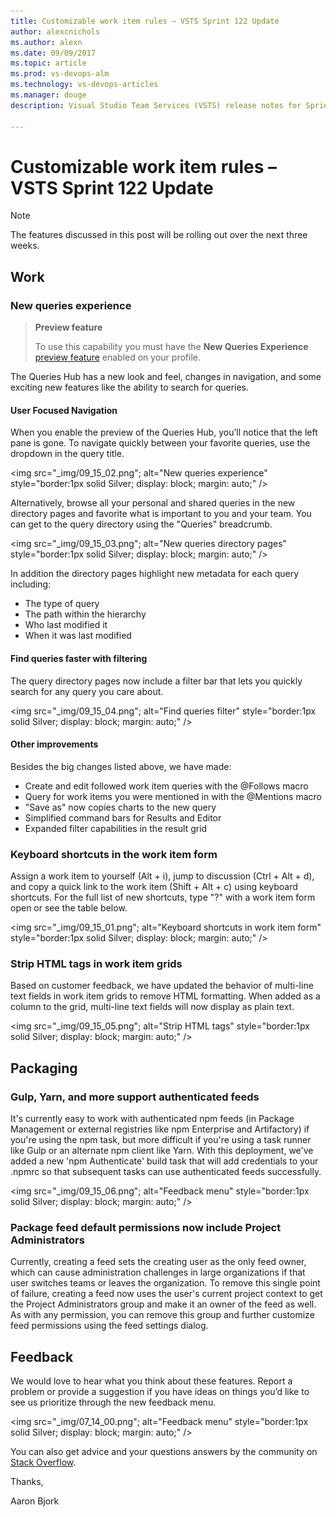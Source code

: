 ```yaml
---
title: Customizable work item rules – VSTS Sprint 122 Update
author: alexcnichols
ms.author: alexn
ms.date: 09/09/2017
ms.topic: article
ms.prod: vs-devops-alm
ms.technology: vs-devops-articles
ms.manager: douge
description: Visual Studio Team Services (VSTS) release notes for Sprint 122 Update on August 28 2017 with customizable work item rules, forks, and work items hub.

---
```


# Customizable work item rules – VSTS Sprint 122 Update

> [!NOTE]
> The features discussed in this post will be rolling out over the next three weeks.

## Work

### New queries experience

> **Preview feature**
>
> To use this capability you must have the **New Queries Experience** [preview feature](https://www.visualstudio.com/docs/collaborate/preview-features) enabled on your profile.

The Queries Hub has a new look and feel, changes in navigation, and some exciting new features like the ability to search for queries.

#### User Focused Navigation

When you enable the preview of the Queries Hub, you’ll notice that the left pane is gone. To navigate quickly between your favorite queries, use the dropdown in the query title.

<img src="_img/09_15_02.png"; alt="New queries experience" style="border:1px solid Silver; display: block; margin: auto;" />

Alternatively, browse all your personal and shared queries in the new directory pages and favorite what is important to you and your team. You can get to the query directory using the "Queries" breadcrumb.

<img src="_img/09_15_03.png"; alt="New queries directory pages" style="border:1px solid Silver; display: block; margin: auto;" />

In addition the directory pages highlight new metadata for each query including:

- The type of query
- The path within the hierarchy
- Who last modified it
- When it was last modified

#### Find queries faster with filtering

The query directory pages now include a filter bar that lets you quickly search for any query you care about.

<img src="_img/09_15_04.png"; alt="Find queries filter" style="border:1px solid Silver; display: block; margin: auto;" />

#### Other improvements

Besides the big changes listed above, we have made:

- Create and edit followed work item queries with the @Follows macro
- Query for work items you were mentioned in with the @Mentions macro
- "Save as" now copies charts to the new query
- Simplified command bars for Results and Editor
- Expanded filter capabilities in the result grid

### Keyboard shortcuts in the work item form

Assign a work item to yourself (Alt + i), jump to discussion (Ctrl + Alt + d), and copy a quick link to the work item (Shift + Alt + c) using keyboard shortcuts. For the full list of new shortcuts, type "?" with a work item form open or see the table below.

<img src="_img/09_15_01.png"; alt="Keyboard shortcuts in work item form" style="border:1px solid Silver; display: block; margin: auto;" />

### Strip HTML tags in work item grids

Based on customer feedback, we have updated the behavior of multi-line text fields in work item grids to remove HTML formatting. When added as a column to the grid, multi-line text fields will now display as plain text.

<img src="_img/09_15_05.png"; alt="Strip HTML tags" style="border:1px solid Silver; display: block; margin: auto;" />

## Packaging

### Gulp, Yarn, and more support authenticated feeds

It's currently easy to work with authenticated npm feeds (in Package Management or external registries like npm Enterprise and Artifactory) if you're using the npm task, but more difficult if you're using a task runner like Gulp or an alternate npm client like Yarn. With this deployment, we've added a new 'npm Authenticate' build task that will add credentials to your .npmrc so that subsequent tasks can use authenticated feeds successfully.

<img src="_img/09_15_06.png"; alt="Feedback menu" style="border:1px solid Silver; display: block; margin: auto;" />

### Package feed default permissions now include Project Administrators

Currently, creating a feed sets the creating user as the only feed owner, which can cause administration challenges in large organizations if that user switches teams or leaves the organization. To remove this single point of failure, creating a feed now uses the user's current project context to get the Project Administrators group and make it an owner of the feed as well. As with any permission, you can remove this group and further customize feed permissions using the feed settings dialog.

## Feedback

We would love to hear what you think about these features. Report a problem or provide a suggestion if you have ideas on things you’d like to see us prioritize through the new feedback menu.

<img src="_img/07_14_00.png"; alt="Feedback menu" style="border:1px solid Silver; display: block; margin: auto;" />

You can also get advice and your questions answers by the community on [Stack Overflow](https://stackoverflow.com/questions/tagged/vs-team-services).

Thanks,

Aaron Bjork